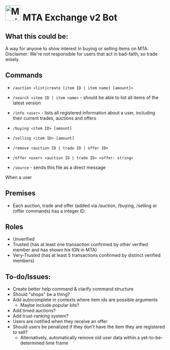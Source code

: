 # <img src="https://static.wikia.nocookie.net/minecraft_gamepedia/images/3/33/Netherite_Scrap_JE2_BE1.png" alt="MarineGEO circle logo" style="height: 48px; width:48px;"/> MTA Exchange v2 Bot

## What this could be:
A way for anyone to show interest in buying or selling items on MTA. 
Disclaimer: We're not responsible for users that act in bad-faith, so trade wisely.

## Commands

- `/auction <list|create [item ID | item name] [amount]>`

- `/search <item ID | item name>` - should be able to list all items of the latest version

- `/info <user>` - lists all registered information about a user, including their current trades, auctions and offers

- `/buying <item ID> [amount]`

- `/selling <item ID> [amount]`

- `/remove <auction ID | trade ID | offer ID>`

- `/offer <user> <auction ID | trade ID> <offer: string>`

- `/source` - sends this file as a direct message

When a user 

## Premises
- Each auction, trade and offer (added via /auction, /buying, /selling or /offer commands) has a integer ID.

## Roles

- Unverified
- Trusted (has at least one transaction confirmed by other verified member and has shown his IGN in MTA)
- Very-Trusted (has at least 5 transactions confirmed by distinct verified members)

## To-do/Issues:

- Create better help command & clarify command structure
- Should "shops" be a thing?
- Add autocomplete in contexts where item ids are possible arguments
  - Maybe include popular kits?
- Add timed auctions?
- Add trust-ranking system?
- Users are notified when they receive an offer
- Should users be penalized if they don't have the item they are registered to sell?
  - Alternatively, automatically remove old user data within a yet-to-be-determined time frame
